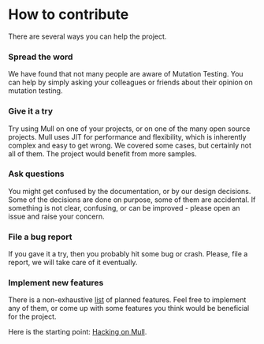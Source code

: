 # How to contribute

There are several ways you can help the project.

### Spread the word

We have found that not many people are aware of Mutation Testing. You can help 
by simply asking your colleagues or friends about their opinion on mutation testing.

### Give it a try

Try using Mull on one of your projects, or on one of the many open source
projects. Mull uses JIT for performance and flexibility, which is inherently
complex and easy to get wrong. We covered some cases, but certainly not all of
them. The project would benefit from more samples.

### Ask questions

You might get confused by the documentation, or by our design decisions. Some of
the decisions are done on purpose, some of them are accidental. If something is
not clear, confusing, or can be improved - please open an issue and raise your
concern.

### File a bug report

If you gave it a try, then you probably hit some bug or crash. Please, file
a report, we will take care of it eventually.

### Implement new features

There is a non-exhaustive [list](https://github.com/mull-project/mull/issues)
of planned features. Feel free to implement any of them, or come up with some
features you think would be beneficial for the project.

Here is the starting point: [Hacking on Mull](https://mull.readthedocs.io/en/latest/HackingOnMull.html).

